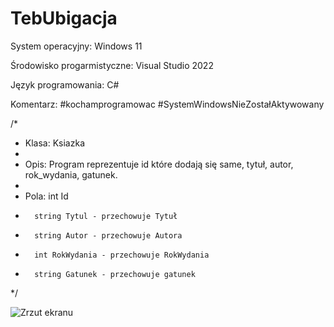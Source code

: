 # TebUbigacja

System operacyjny: Windows 11

Środowisko progarmistyczne: Visual Studio 2022

Język programowania: C#

Komentarz: #kochamprogramowac #SystemWindowsNieZostałAktywowany

/*
 * Klasa: Ksiazka
 * 
 * Opis: Program reprezentuje id które dodają się same, tytuł, autor, rok_wydania, gatunek.
 * 
 * Pola: int Id
 *       string Tytul - przechowuje Tytuł
 *       string Autor - przechowuje Autora
 *       int RokWydania - przechowuje RokWydania
 *       string Gatunek - przechowuje gatunek
 */

 ![Zrzut ekranu ](https://github.com/W4cek/TebUbigacja/assets/160836760/fd21a1f2-5502-4bea-89a0-6fc9b4cc6b25)

